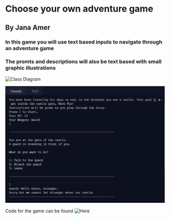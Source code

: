 # Choose your own adventure game
## By Jana Amer


### In this game you will use text based inputs to navigate through an adventure game
### The promts and descriptions will also be text based with small graphic illustrations
![Class Diagram]()

![New example Image](https://github.com/JanaAmer/ProgrammingPortfolio1B/blob/gh-pages/images/Final.png?raw=true)

Code for the game can be found ![Here](https://github.com/JanaAmer/ProgrammingPortfolio1B/tree/gh-pages/src/FinalProject)

